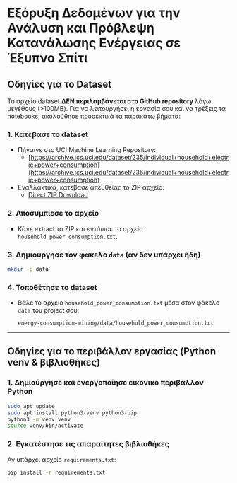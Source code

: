 # Εξόρυξη Δεδομένων για την Ανάλυση και Πρόβλεψη Κατανάλωσης Ενέργειας σε Έξυπνο Σπίτι

## Οδηγίες για το Dataset

Το αρχείο dataset **ΔΕΝ περιλαμβάνεται στο GitHub repository** λόγω μεγέθους (>100MB). Για να λειτουργήσει η εργασία σου και να τρέξεις τα notebooks, ακολούθησε προσεκτικά τα παρακάτω βήματα:

### 1. Κατέβασε το dataset

- Πήγαινε στο UCI Machine Learning Repository:
  - [https://archive.ics.uci.edu/dataset/235/individual+household+electric+power+consumption](https://archive.ics.uci.edu/dataset/235/individual+household+electric+power+consumption)
- Εναλλακτικά, κατέβασε απευθείας το ZIP αρχείο:
  - [Direct ZIP Download](https://archive.ics.uci.edu/static/public/235/individual+household+electric+power+consumption.zip)

### 2. Αποσυμπίεσε το αρχείο

- Κάνε extract το ZIP και εντόπισε το αρχείο `household_power_consumption.txt`.

### 3. Δημιούργησε τον φάκελο `data` (αν δεν υπάρχει ήδη)

```bash
mkdir -p data
```

### 4. Τοποθέτησε το dataset

- Βάλε το αρχείο `household_power_consumption.txt` μέσα στον φάκελο `data` του project σου:
  ```
  energy-consumption-mining/data/household_power_consumption.txt
  ```

---

## Οδηγίες για το περιβάλλον εργασίας (Python venv & βιβλιοθήκες)

### 1. Δημιούργησε και ενεργοποίησε εικονικό περιβάλλον Python

```bash
sudo apt update
sudo apt install python3-venv python3-pip
python3 -m venv venv
source venv/bin/activate
```

### 2. Εγκατέστησε τις απαραίτητες βιβλιοθήκες

Αν υπάρχει αρχείο `requirements.txt`:
```bash
pip install -r requirements.txt
```